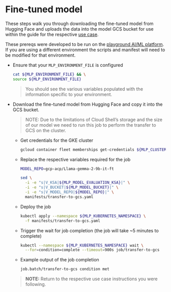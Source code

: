 # Fine-tuned model

These steps walk you through downloading the fine-tuned model from Hugging Face and uploads the data into the model GCS bucket for use within the guide for the respective [use case](/use-cases).

These prereqs were developed to be run on the [playground AI/ML platform](/platforms/gke-aiml/playground/README.md). If you are using a different environment the scripts and manifest will need to be modified for that environment.

- Ensure that your `MLP_ENVIRONMENT_FILE` is configured

  ```sh
  cat ${MLP_ENVIRONMENT_FILE} && \
  source ${MLP_ENVIRONMENT_FILE}
  ```

  > You should see the various variables populated with the information specific to your environment.

- Download the fine-tuned model from Hugging Face and copy it into the GCS bucket.

  > NOTE: Due to the limitations of Cloud Shell’s storage and the size of our model we need to run this job to perform the transfer to GCS on the cluster.

  - Get credentials for the GKE cluster

    ```sh
    gcloud container fleet memberships get-credentials ${MLP_CLUSTER_NAME} --project ${MLP_PROJECT_ID}
    ```

  - Replace the respective variables required for the job

    ```sh
    MODEL_REPO=gcp-acp/Llama-gemma-2-9b-it-ft

    sed \
      -i -e "s|V_KSA|${MLP_MODEL_EVALUATION_KSA}|" \
      -i -e "s|V_BUCKET|${MLP_MODEL_BUCKET}|" \
      -i -e "s|V_MODEL_REPO|${MODEL_REPO}|" \
      manifests/transfer-to-gcs.yaml
    ```

  - Deploy the job

    ```sh
    kubectl apply --namespace ${MLP_KUBERNETES_NAMESPACE} \
      -f manifests/transfer-to-gcs.yaml
    ```

  - Trigger the wait for job completion (the job will take ~5 minutes to complete)

    ```sh
    kubectl --namespace ${MLP_KUBERNETES_NAMESPACE} wait \
      --for=condition=complete --timeout=900s job/transfer-to-gcs
    ```

  - Example output of the job completion

    ```sh
    job.batch/transfer-to-gcs condition met
    ```

  > **NOTE:** Return to the respective use case instructions you were following.
